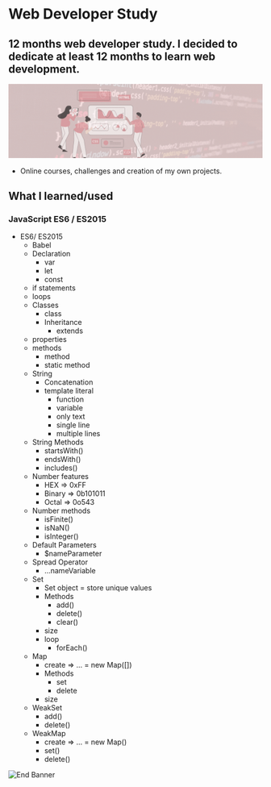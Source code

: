# Web Developer Study
## 12 months web developer study. I decided to dedicate at least 12 months to learn web development.

![Begin Banner](Documentation/top-1200x350.gif)

* Online courses, challenges and creation of my own projects.

## What I learned/used 
### JavaScript ES6 / ES2015
* ES6/ ES2015
    * Babel
    * Declaration
        * var
        * let
        * const
    * if statements
    * loops
     * Classes
        * class
        * Inheritance
            * extends
    * properties
    * methods
        * method
        * static method
    * String
        * Concatenation
        * template literal
            * function
            * variable
            * only text
            * single line
            * multiple lines
    * String Methods
        * startsWith()
        * endsWith()
        * includes()
    * Number features
        * HEX => 0xFF
        * Binary => 0b101011
        * Octal => 0o543
    * Number methods
        * isFinite()
        * isNaN()
        * isInteger()
    * Default Parameters
        * $nameParameter
    * Spread Operator
        * ...nameVariable
    * Set
        * Set object = store unique values
        * Methods
            * add()
            * delete()
            * clear()
        * size
        * loop
            * forEach()
    * Map
        * create => ... = new Map([])
        * Methods
            * set
            * delete
        * size
    * WeakSet
        * add()
        * delete()
    * WeakMap
        * create => ... = new Map()
        * set()
        * delete()


![End Banner](Documentation/botton-1200x350.gif)